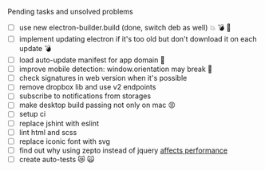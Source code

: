 Pending tasks and unsolved problems
- [ ] use new electron-builder.build (done, switch deb as well) :boom: :bomb: :rocket:   
- [ ] implement updating electron if it's too old but don't download it on each update :bomb: 
- [ ] load auto-update manifest for app domain :imp:
- [ ] improve mobile detection: window.orientation may break :imp:
- [ ] check signatures in web version when it's possible 
- [ ] remove dropbox lib and use v2 endpoints
- [ ] subscribe to notifications from storages
- [ ] make desktop build passing not only on mac :rage: 
- [ ] setup ci 
- [ ] replace jshint with eslint
- [ ] lint html and scss 
- [ ] replace iconic font with svg 
- [ ] find out why using zepto instead of jquery [affects performance](https://github.com/madrobby/zepto/issues/1169)
- [ ] create auto-tests :crying_cat_face: :scream_cat: 